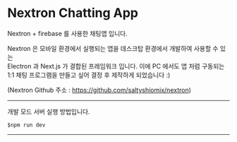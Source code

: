 # Nextron Chatting App

Nextron + firebase 를 사용한 채팅앱 입니다.

Nextron 은 모바일 환경에서 실행되는 앱을 데스크탑 환경에서
개발하여 사용할 수 있는  
Electron 과 Next.js 가 결합된 프레임워크 입니다.
이에 PC 에서도 앱 처럼 구동되는 1:1 채팅 프로그램을 만들고 싶어 결정 후 제작하게 되었습니다 :)

(Nextron Github 주소 : https://github.com/saltyshiomix/nextron)

---

개발 모드 서버 실행 방법입니다.

```
$npm run dev
```

---
